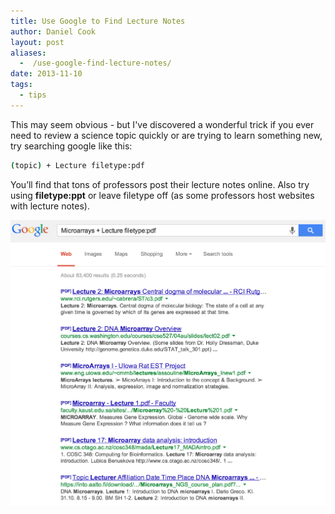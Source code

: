 ```yaml
---
title: Use Google to Find Lecture Notes
author: Daniel Cook
layout: post
aliases:
  -  /use-google-find-lecture-notes/
date: 2013-11-10
tags:
  - tips
---
```

This may seem obvious - but I've discovered a wonderful trick if you ever need to review a science topic quickly or are trying to learn something new, try searching google like this:

```bash
(topic) + Lecture filetype:pdf
```



You&#8217;ll find that tons of professors post their lecture notes online. Also try using **filetype:ppt** or leave filetype off (as some professors host websites with lecture notes).

<img src='/Screen-Shot-2013-11-10-at-10.28.50-AM.png' alt='google results microarray + lecture filetype:pdf' /></p> 